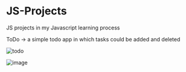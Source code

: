 # JS-Projects
JS projects in my Javascript learning process 

ToDo -> a simple todo app in which tasks could be added and deleted

![todo](https://user-images.githubusercontent.com/77495573/183842690-70445007-84da-4259-9c48-2f1d3e3d13d7.png)

![image](https://user-images.githubusercontent.com/77495573/185687240-b158af30-9949-4910-9fd8-713569201627.png)

